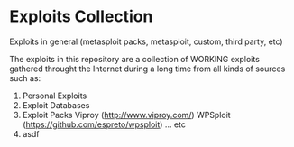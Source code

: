 # Exploits Collection
Exploits in general (metasploit packs, metasploit, custom, third party, etc)

The exploits in this repository are a collection of WORKING exploits gathered throught the Internet during a long time from all kinds of sources such as:

1. Personal Exploits
2. Exploit Databases
3. Exploit Packs
   Viproy (http://www.viproy.com/)
   WPSploit (https://github.com/espreto/wpsploit)
   ... etc
4. asdf
